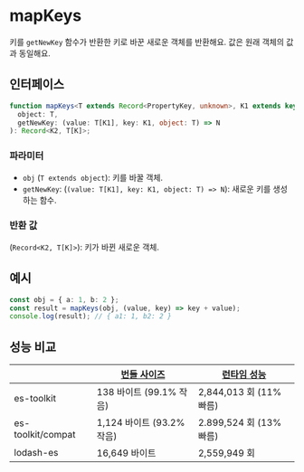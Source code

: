 # mapKeys

키를 `getNewKey` 함수가 반환한 키로 바꾼 새로운 객체를 반환해요. 값은 원래 객체의 값과 동일해요.

## 인터페이스

```typescript
function mapKeys<T extends Record<PropertyKey, unknown>, K1 extends keyof T, K2 extends PropertyKey>(
  object: T,
  getNewKey: (value: T[K1], key: K1, object: T) => N
): Record<K2, T[K]>;
```

### 파라미터

- `obj` (`T extends object`): 키를 바꿀 객체.
- `getNewKey`: (`(value: T[K1], key: K1, object: T) => N`): 새로운 키를 생성하는 함수.

### 반환 값

(`Record<K2, T[K]>`): 키가 바뀐 새로운 객체.

## 예시

```typescript
const obj = { a: 1, b: 2 };
const result = mapKeys(obj, (value, key) => key + value);
console.log(result); // { a1: 1, b2: 2 }
```

## 성능 비교

|                   | [번들 사이즈](../../bundle-size.md) | [런타임 성능](../../performance.md) |
| ----------------- | ----------------------------------- | ----------------------------------- |
| es-toolkit        | 138 바이트 (99.1% 작음)             | 2,844,013 회 (11% 빠름)             |
| es-toolkit/compat | 1,124 바이트 (93.2% 작음)           | 2.899,524 회 (13% 빠름)             |
| lodash-es         | 16,649 바이트                       | 2,559,949 회                        |
